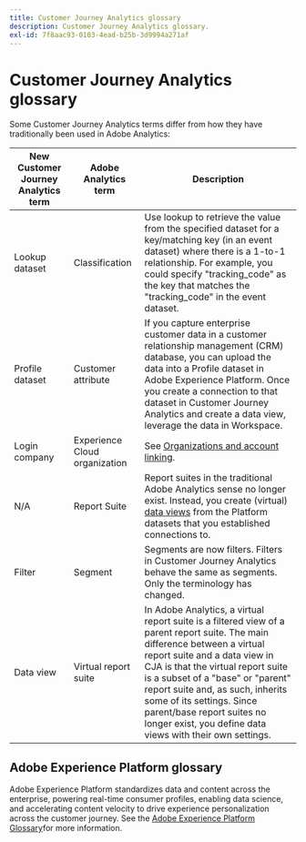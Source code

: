 ```yaml
---
title: Customer Journey Analytics glossary
description: Customer Journey Analytics glossary.
exl-id: 7f8aac93-0103-4ead-b25b-3d9994a271af
---
```

# Customer Journey Analytics glossary

Some Customer Journey Analytics terms differ from how they have traditionally been used in Adobe Analytics:

|New Customer Journey Analytics term|Adobe Analytics term|Description|
|---|---|---|
|Lookup dataset|Classification|Use lookup to retrieve the value from the specified dataset for a key/matching key (in an event dataset) where there is a 1-to-1 relationship. For example, you could specify "tracking_code" as the key that matches the "tracking_code" in the event dataset.|
|Profile dataset|Customer attribute|If you capture enterprise customer data in a customer relationship management (CRM) database, you can upload the data into a Profile dataset in Adobe Experience Platform. Once you create a connection to that dataset in Customer Journey Analytics and create a data view, leverage the data in Workspace.|
|Login company|Experience Cloud organization|See [Organizations and account linking](https://docs.adobe.com/content/help/en/core-services/interface/manage-users-and-products/organizations.html#topic_C31CB834F109465A82ED57FF0563B3F1).|
| N/A |Report Suite|Report suites in the traditional Adobe Analytics sense no longer exist. Instead, you create (virtual) [data views](/help/data-views/create-dataview.md) from the Platform datasets that you established connections to.|
|Filter|Segment|Segments are now filters. Filters in Customer Journey Analytics behave the same as segments. Only the terminology has changed.|
|Data view|Virtual report suite|In Adobe Analytics, a virtual report suite is a filtered view of a parent report suite. The main difference between a virtual report suite and a data view in CJA is that the virtual report suite is a subset of a "base" or "parent" report suite and, as such, inherits some of its settings. Since parent/base report suites no longer exist, you define data views with their own settings.|

## Adobe Experience Platform glossary

Adobe Experience Platform standardizes data and content across the enterprise, powering real-time consumer profiles, enabling data science, and accelerating content velocity to drive experience personalization across the customer journey.
See the [Adobe Experience Platform Glossary](https://www.adobe.io/apis/experienceplatform/home/services/acp-glossary.html)for more information.
